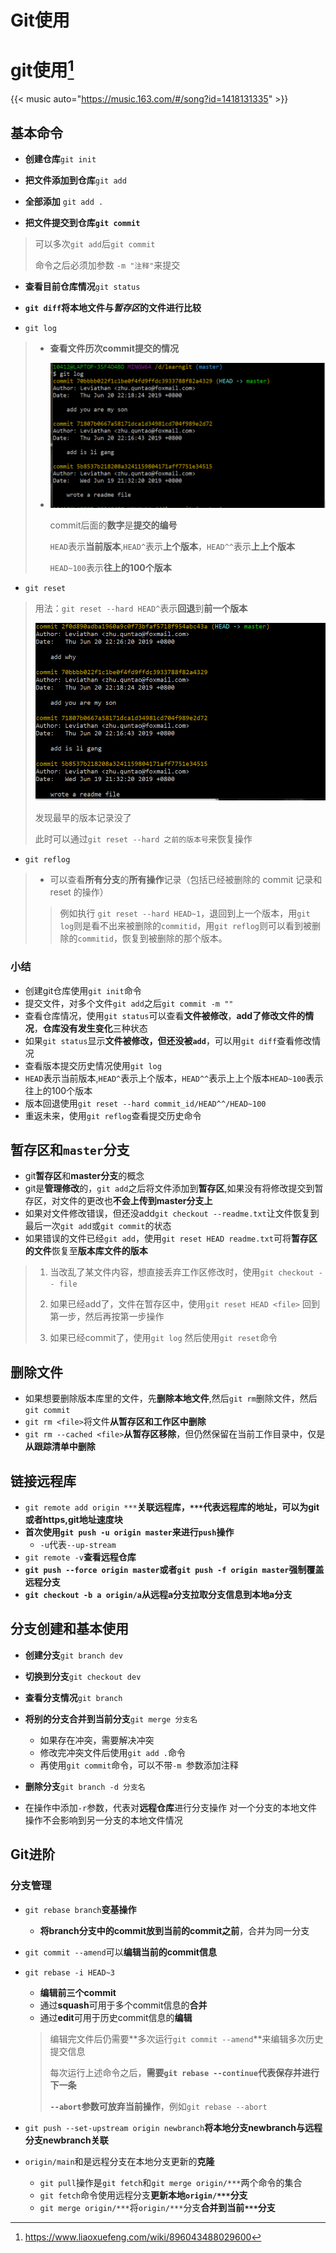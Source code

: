 # Git使用


# git使用[^1]

{{< music auto="https://music.163.com/#/song?id=1418131335" >}}

## 基本命令

* **创建仓库**`git init`

* **把文件添加到仓库**`git add`
* **全部添加** `git add .`

* **把文件提交到仓库`git commit`**
>
> 可以多次`git add`后`git commit`
> 
> 命令之后必须加参数 `-m "注释"`来提交

* **查看目前仓库情况**`git status`

* **`git diff`将本地文件与*暂存区*的文件进行比较**

* `git log`

> * **查看文件历次commit提交的情况**
>
> * ![](/gitlog.PNG)
>
>   commit后面的**数字**是**提交的编号**
>
>   `HEAD`表示**当前版本**,`HEAD^`表示**上个版本**，`HEAD^^`表示**上上个版本**
>
>   `HEAD~100`表示**往上的100个版本**


* `git reset`

> 用法：`git reset --hard HEAD^`表示**回退**到**前一个版本**
>
> ![](/gitreset.PNG)
>
> 发现最早的版本记录没了
>
> 此时可以通过`git reset --hard 之前的版本号`来恢复操作

* `git reflog`

> * 可以查看**所有分支**的**所有操作**记录（包括已经被删除的 commit 记录和 reset 的操作）
>
> > 例如执行 `git reset --hard HEAD~1`，退回到上一个版本，用`git log`则是看不出来被删除的`commitid`，用`git reflog`则可以看到被删除的`commitid`，恢复到被删除的那个版本。


### 小结

* 创建git仓库使用`git init`命令
* 提交文件，对多个文件`git add`之后`git commit -m ""`
* 查看仓库情况，使用`git status`可以查看**文件被修改**，**add了修改文件的情况**，**仓库没有发生变化**三种状态
* 如果`git status`显示**文件被修改，但还没被`add`**，可以用`git diff`查看修改情况
* 查看版本提交历史情况使用`git log`
* `HEAD`表示当前版本,`HEAD^`表示上个版本，`HEAD^^`表示上上个版本`HEAD~100`表示往上的100个版本
* 版本回退使用`git reset --hard commit_id/HEAD^^/HEAD~100`
* 重返未来，使用`git reflog`查看提交历史命令

## 暂存区和`master`分支

* git**暂存区**和**master分支**的概念
* git是**管理修改**的，`git add`之后将文件添加到**暂存区**,如果没有将修改提交到暂存区，对文件的更改也**不会上传到master分支上**
* 如果对文件修改错误，但还没add`git checkout --readme.txt`让文件恢复到最后一次`git add`或`git commit`的状态
* 如果错误的文件已经`git add`，使用`git reset HEAD readme.txt`可将**暂存区的文件**恢复至**版本库文件的版本**
> 1. 当改乱了某文件内容，想直接丢弃工作区修改时，使用`git checkout -- file`
> 
> 2. 如果已经add了，文件在暂存区中，使用`git reset HEAD <file>` 回到第一步，然后再按第一步操作
> 
> 3. 如果已经commit了，使用`git log` 然后使用`git reset`命令

## 删除文件

* 如果想要删除版本库里的文件，先**删除本地文件**,然后`git rm`删除文件，然后`git commit`
* `git rm <file>`将文件**从暂存区和工作区中删除**
* `git rm --cached <file>`**从暂存区移除**，但仍然保留在当前工作目录中，仅是**从跟踪清单中删除**

## 链接远程库

* `git remote add origin ***`**关联远程库，`***`代表远程库的地址，可以为git或者https,git地址速度块**
* **首次使用`git push -u origin master`来进行`push`操作**
  * `-u`代表`--up-stream`
* `git remote -v`**查看远程仓库**
* **`git push --force origin master`或者`git push -f origin master`强制覆盖远程分支**
* **`git checkout -b a origin/a`从远程a分支拉取分支信息到本地a分支**

## 分支创建和基本使用

* **创建分支**`git branch dev`
* **切换到分支**`git checkout dev`
* **查看分支情况**`git branch`

* **将别的分支合并到当前分支**`git merge 分支名`
  * 如果存在冲突，需要解决冲突
  * 修改完冲突文件后使用`git add .`命令
  * 再使用`git commit`命令，可以不带`-m `参数添加注释
* **删除分支**`git branch -d 分支名`
* 在操作中添加`-r`参数，代表对**远程仓库**进行分支操作
对一个分支的本地文件操作不会影响到另一分支的本地文件情况

## Git进阶

### 分支管理

* `git rebase branch`**变基操作**

  * **将branch分支中的commit放到当前的commit之前**，合并为同一分支
* `git commit --amend`可以**编辑当前的commit信息**
* `git rebase -i HEAD~3`

  * **编辑前三个commit**
  * 通过**squash**可用于多个commit信息的**合并**
  * 通过**edit**可用于历史commit信息的**编辑**
  > 编辑完文件后仍需要**多次运行`git commit --amend`**来编辑多次历史提交信息
  >
  > 每次运行上述命令之后，**需要`git rebase --continue`代表保存并进行下一条**
  >
  > **`--abort`参数可放弃当前操作**，例如`git rebase --abort`

* `git push --set-upstream origin newbranch`**将本地分支newbranch与远程分支newbranch关联**

* `origin/main`和是远程分支在本地分支更新的**克隆**
  * `git pull`操作是`git fetch`和`git merge origin/***`两个命令的集合
  * `git fetch`命令使用远程分支**更新本地`origin/***`分支**
  * `git merge origin/***`将`origin/***`分支**合并到当前`***`分支**

[^1]: https://www.liaoxuefeng.com/wiki/896043488029600

